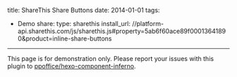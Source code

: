 title: ShareThis Share Buttons
date: 2014-01-01
tags:
- Demo
share:
    type: sharethis
    install_url: //platform-api.sharethis.com/js/sharethis.js#property=5ab6f60ace89f00013641890&product=inline-share-buttons
---

<article class="message message-immersive is-warning">
<div class="message-body">
<i class="fas fa-exclamation-triangle mr-2"></i>This page is for demonstration only.
Please report your issues with this plugin to 
<a href="https://github.com/ppoffice/hexo-component-inferno">ppoffice/hexo-component-inferno</a>.
</div>
</article>

